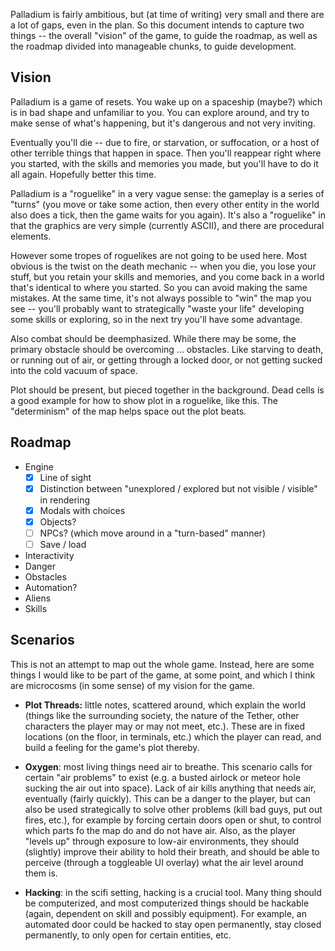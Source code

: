 Palladium is fairly ambitious, but (at time of writing) very small and
there are a lot of gaps, even in the plan. So this document intends to
capture two things -- the overall "vision" of the game, to guide the
roadmap, as well as the roadmap divided into manageable chunks, to
guide development.

Vision
--

Palladium is a game of resets. You wake up on a spaceship (maybe?) which is
in bad shape and unfamiliar to you. You can explore around, and try to make
sense of what's happening, but it's dangerous and not very inviting.

Eventually you'll die -- due to fire, or starvation, or suffocation, or a
host of other terrible things that happen in space. Then you'll reappear
right where you started, with the skills and memories you made, but you'll
have to do it all again. Hopefully better this time.

Palladium is a "roguelike" in a very vague sense: the gameplay is a series
of "turns" (you move or take some action, then every other entity in the
world also does a tick, then the game waits for you again). It's also a
"roguelike" in that the graphics are very simple (currently ASCII), and
there are procedural elements.

However some tropes of roguelikes are not going to be used here. Most
obvious is the twist on the death mechanic -- when you die, you lose your
stuff, but you retain your skills and memories, and you come back in a
world that's identical to where you started. So you can avoid making the
same mistakes. At the same time, it's not always possible to "win" the
map you see -- you'll probably want to strategically "waste your life"
developing some skills or exploring, so in the next try you'll have some
advantage.

Also combat should be deemphasized. While there may be some, the primary
obstacle should be overcoming ... obstacles. Like starving to death, or
running out of air, or getting through a locked door, or not getting
sucked into the cold vacuum of space.

Plot should be present, but pieced together in the background. Dead cells
is a good example for how to show plot in a roguelike, like this. The
"determinism" of the map helps space out the plot beats.



Roadmap
--

* Engine
  - [x] Line of sight 
  - [x] Distinction between "unexplored / explored but not visible / visible" in rendering
  - [x] Modals with choices
  - [x] Objects?
  - [ ] NPCs? (which move around in a "turn-based" manner)
  - [ ] Save / load
* Interactivity
* Danger
* Obstacles
* Automation?
* Aliens
* Skills


Scenarios
--

This is not an attempt to map out the whole game. Instead, here are some things I would like to be part of the game, at some point, and which I think are microcosms (in some sense) of my vision for the game.

* **Plot Threads:** little notes, scattered around, which explain the world (things like the surrounding society, the nature of the Tether, other characters the player may or may not meet, etc.). These are in fixed locations (on the floor, in terminals, etc.) which the player can read, and build a feeling for the game's plot thereby.

* **Oxygen**: most living things need air to breathe. This scenario calls for certain "air problems" to exist (e.g. a busted airlock or meteor hole sucking the air out into space). Lack of air kills anything that needs air, eventually (fairly quickly). This can be a danger to the player, but can also be used strategically to solve other problems (kill bad guys, put out fires, etc.), for example by forcing certain doors open or shut, to control which parts fo the map do and do not have air. Also, as the player "levels up" through exposure to low-air environments, they should (slightly) improve their ability to hold their breath, and should be able to perceive (through a toggleable UI overlay) what the air level around them is.

* **Hacking**: in the scifi setting, hacking is a crucial tool. Many thing should be computerized, and most computerized things should be hackable (again, dependent on skill and possibly equipment). For example, an automated door could be hacked to stay open permanently, stay closed permanently, to only open for certain entities, etc.